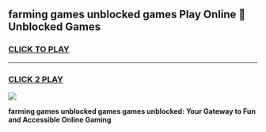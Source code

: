 
## farming games unblocked games Play Online 👋 Unblocked Games
<h3>
<a href="https://premium.freeplayer.one?title=farming_games_unblocked_games&ref=19F">CLICK TO PLAY</a></h3>
<hr>

<h3>
<a href="https://premium.freeplayer.one?title=farming_games_unblocked_games&ref=19F">CLICK 2 PLAY</a>
  
</h3>

<a href="https://premium.freeplayer.one?title=farming_games_unblocked_games&ref=19F"><img src="https://clearcache.store/games.png"></a>


**farming games unblocked games games unblocked: Your Gateway to Fun and Accessible Online Gaming**
